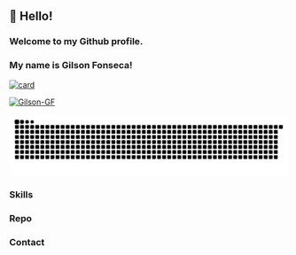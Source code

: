 ## 👋 Hello! 

### Welcome to my Github profile.

### My name is Gilson Fonseca!

[![card](https://github-readme-stats.vercel.app/api?username=Gilson-GF&theme=dracula&show_icons=true)](https://github.com/Gilson-GF/)

[![Gilson-GF](https://github-readme-stats.vercel.app/api/top-langs/?username=Gilson-GF&hide=html&layout=compact&theme=dracula)](https://github.com/Gilson-GF/)

![GitHub Snake dark](https://github.com/Gilson-GF/Gilson-GF/blob/output/github-contribution-grid-snake-dark.svg)

 ### Skills
 
 ### Repo 
 
 ### Contact 
